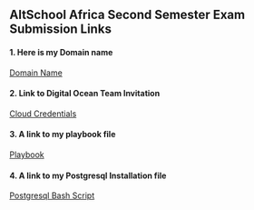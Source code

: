 ## AltSchool Africa Second Semester Exam Submission Links

#### 1. Here is my Domain name
[Domain Name](www.osinachiuro.me)

#### 2. Link to Digital Ocean Team Invitation
[Cloud Credentials](https://cloud.digitalocean.com/account/team?i=6243df&sort=created_at&sort_direction=desc)

#### 3. A link to my playbook file
[Playbook](https://github.com/Osinachi-Uro/AltSchool-Cloud-Exercises/blob/main/Second%20Semester%20Examination/book.yml)

#### 4. A link to my Postgresql Installation file
[Postgresql Bash Script](https://github.com/Osinachi-Uro/AltSchool-Cloud-Exercises/blob/main/Second%20Semester%20Examination/pgresql.sh)
